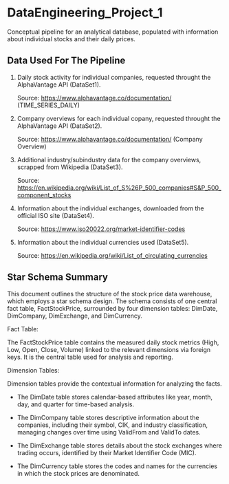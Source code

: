 # DataEngineering_Project_1
Conceptual pipeline for an analytical database, populated with information about individual stocks and their daily prices.

## Data Used For The Pipeline

1. Daily stock activity for individual companies, requested throught the AlphaVantage API (DataSet1).

   Source: https://www.alphavantage.co/documentation/ (TIME_SERIES_DAILY)

2. Company overviews for each individual copany, requested throught the AlphaVantage API (DataSet2).

   Source: https://www.alphavantage.co/documentation/ (Company Overview)

3. Additional industry/subindustry data for the company overviews, scrapped from Wikipedia (DataSet3).

   Source: https://en.wikipedia.org/wiki/List_of_S%26P_500_companies#S&P_500_component_stocks

4. Information about the individual exchanges, downloaded from the official ISO site (DataSet4).

   Source: https://www.iso20022.org/market-identifier-codes

5. Information about the individual currencies used (DataSet5).

   Source: https://en.wikipedia.org/wiki/List_of_circulating_currencies

## Star Schema Summary

This document outlines the structure of the stock price data warehouse, which employs a star schema design. The schema consists of one central fact table, FactStockPrice, surrounded by four dimension tables: DimDate, DimCompany, DimExchange, and DimCurrency.

Fact Table:

The FactStockPrice table contains the measured daily stock metrics (High, Low, Open, Close, Volume) linked to the relevant dimensions via foreign keys. It is the central table used for analysis and reporting.

Dimension Tables:

Dimension tables provide the contextual information for analyzing the facts.

 - The DimDate table stores calendar-based attributes like year, month, day, and quarter for time-based analysis.

 - The DimCompany table stores descriptive information about the companies, including their symbol, CIK, and industry classification, managing changes over time using ValidFrom and ValidTo dates.

 - The DimExchange table stores details about the stock exchanges where trading occurs, identified by their Market Identifier Code (MIC).

 - The DimCurrency table stores the codes and names for the currencies in which the stock prices are denominated.
